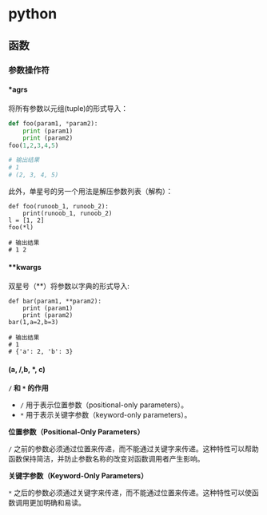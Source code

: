 # python

## 函数

### 参数操作符

#### \*agrs

将所有参数以元组(tuple)的形式导入：

```python
def foo(param1, *param2):
    print (param1)
    print (param2)
foo(1,2,3,4,5)

# 输出结果
# 1
# (2, 3, 4, 5)
```

此外，单星号的另一个用法是解压参数列表（解构）：

```python-repl
def foo(runoob_1, runoob_2):
    print(runoob_1, runoob_2)
l = [1, 2]
foo(*l)

# 输出结果
# 1 2
```

#### \*\*kwargs

双星号（\*\*）将参数以字典的形式导入:

```python-repl
def bar(param1, **param2):
    print (param1)
    print (param2)
bar(1,a=2,b=3)

# 输出结果
# 1
# {'a': 2, 'b': 3}
```

#### (a, /,b, \*, c)

**`/` 和 `*` 的作用**

-   `/` 用于表示位置参数（positional-only parameters）。
-   `*` 用于表示关键字参数（keyword-only parameters）。

**位置参数（Positional-Only Parameters）**

`/` 之前的参数必须通过位置来传递，而不能通过关键字来传递。这种特性可以帮助函数保持简洁，并防止参数名称的改变对函数调用者产生影响。

**关键字参数（Keyword-Only Parameters）**

`*` 之后的参数必须通过关键字来传递，而不能通过位置来传递。这种特性可以使函数调用更加明确和易读。

